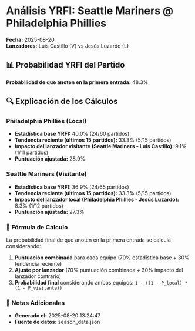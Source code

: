 # Análisis YRFI: Seattle Mariners @ Philadelphia Phillies

**Fecha:** 2025-08-20  
**Lanzadores:** Luis Castillo (V) vs Jesús Luzardo (L)

## 📊 Probabilidad YRFI del Partido

**Probabilidad de que anoten en la primera entrada:** 48.3%

## 🔍 Explicación de los Cálculos

### Philadelphia Phillies (Local)
- **Estadística base YRFI:** 40.0% (24/60 partidos)
- **Tendencia reciente (últimos 15 partidos):** 33.3% (5/15 partidos)
- **Impacto del lanzador visitante (Seattle Mariners - Luis Castillo):** 9.1% (1/11 partidos)
- **Puntuación ajustada:** 28.9%

### Seattle Mariners (Visitante)
- **Estadística base YRFI:** 36.9% (24/65 partidos)
- **Tendencia reciente (últimos 15 partidos):** 33.3% (5/15 partidos)
- **Impacto del lanzador local (Philadelphia Phillies - Jesús Luzardo):** 8.3% (1/12 partidos)
- **Puntuación ajustada:** 27.3%

### 📝 Fórmula de Cálculo

La probabilidad final de que anoten en la primera entrada se calcula considerando:
1. **Puntuación combinada** para cada equipo (70% estadística base + 30% tendencia reciente)
2. **Ajuste por lanzador** (70% puntuación combinada + 30% impacto del lanzador contrario)
3. **Probabilidad final** considerando ambos equipos: `1 - ((1 - P_local) * (1 - P_visitante))`

### 📌 Notas Adicionales

- **Generado el:** 2025-08-20 13:24:47
- **Fuente de datos:** season_data.json
